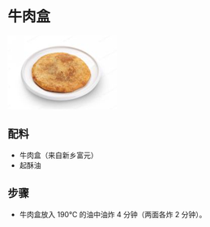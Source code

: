 # 牛肉盒

![牛肉盒](/images/牛肉盒.png)

## 配料

- 牛肉盒（来自新乡富元）
- 起酥油

## 步骤

- 牛肉盒放入 190℃ 的油中油炸 4 分钟（两面各炸 2 分钟）。
